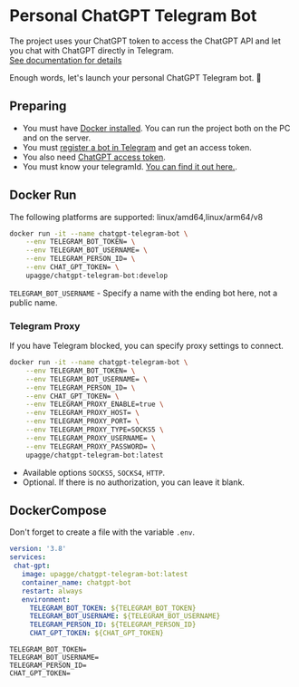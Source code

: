 # Personal ChatGPT Telegram Bot

The project uses your ChatGPT token to access the ChatGPT API and let you chat with ChatGPT directly in Telegram.  
[See documentation for details](https://docs.struchkov.dev/chatgpt-telegram-bot/en/latest/)

Enough words, let's launch your personal ChatGPT Telegram bot. 🚀

## Preparing

* You must have [Docker installed](https://docs.docker.com/engine/install/). You can run the project both on the PC and on the server.
* You must [register a bot in Telegram](https://t.me/BotFather) and get an access token.
* You also need [ChatGPT access token](https://platform.openai.com/account/api-keys).
* You must know your telegramId. [You can find it out here.](https://t.me/myidbot).

## Docker Run

The following platforms are supported: linux/amd64,linux/arm64/v8

``` bash
docker run -it --name chatgpt-telegram-bot \
    --env TELEGRAM_BOT_TOKEN= \
    --env TELEGRAM_BOT_USERNAME= \
    --env TELEGRAM_PERSON_ID= \
    --env CHAT_GPT_TOKEN= \
    upagge/chatgpt-telegram-bot:develop
```

`TELEGRAM_BOT_USERNAME` - Specify a name with the ending bot here, not a public name.

### Telegram Proxy
If you have Telegram blocked, you can specify proxy settings to connect.

``` bash   
docker run -it --name chatgpt-telegram-bot \
    --env TELEGRAM_BOT_TOKEN= \
    --env TELEGRAM_BOT_USERNAME= \
    --env TELEGRAM_PERSON_ID= \
    --env CHAT_GPT_TOKEN= \
    --env TELEGRAM_PROXY_ENABLE=true \
    --env TELEGRAM_PROXY_HOST= \
    --env TELEGRAM_PROXY_PORT= \
    --env TELEGRAM_PROXY_TYPE=SOCKS5 \
    --env TELEGRAM_PROXY_USERNAME= \
    --env TELEGRAM_PROXY_PASSWORD= \
    upagge/chatgpt-telegram-bot:latest
```

* Available options `SOCKS5`, `SOCKS4`, `HTTP`.
* Optional. If there is no authorization, you can leave it blank.

## DockerCompose

Don't forget to create a file with the variable `.env`.

 ``` yaml
version: '3.8'
services:
  chat-gpt:
    image: upagge/chatgpt-telegram-bot:latest
    container_name: chatgpt-bot
    restart: always
    environment:
      TELEGRAM_BOT_TOKEN: ${TELEGRAM_BOT_TOKEN}
      TELEGRAM_BOT_USERNAME: ${TELEGRAM_BOT_USERNAME}
      TELEGRAM_PERSON_ID: ${TELEGRAM_PERSON_ID}
      CHAT_GPT_TOKEN: ${CHAT_GPT_TOKEN}
```

``` text
TELEGRAM_BOT_TOKEN=
TELEGRAM_BOT_USERNAME=
TELEGRAM_PERSON_ID=
CHAT_GPT_TOKEN=
```